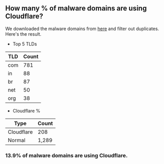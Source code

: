 ## How many % of malware domains are using Cloudflare?


We downloaded the malware domains from [here](https://urlhaus.abuse.ch) and filter out duplicates.
Here's the result.


[//]: # (start replacement)


- Top 5 TLDs

| TLD | Count |
| --- | --- |
| com | 781 |
| in | 88 |
| br | 87 |
| net | 50 |
| org | 38 |


- Cloudflare %

| Type | Count |
| --- | --- |
| Cloudflare | 208 |
| Normal | 1,289 |


### 13.9% of malware domains are using Cloudflare.